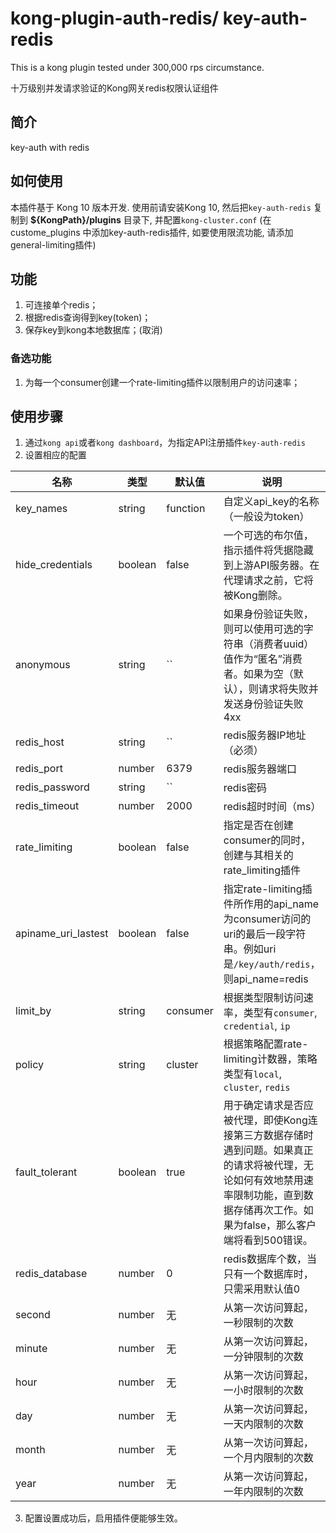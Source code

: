 # kong-plugin-auth-redis/ key-auth-redis

This is a kong plugin tested under 300,000 rps circumstance.

十万级别并发请求验证的Kong网关redis权限认证组件

## 简介
key-auth with redis

## 如何使用
本插件基于 Kong 10 版本开发.
使用前请安装Kong 10, 然后把`key-auth-redis` 复制到 **${KongPath}/plugins** 目录下, 
并配置`kong-cluster.conf` (在custome_plugins 中添加key-auth-redis插件, 如要使用限流功能, 请添加general-limiting插件)

## 功能
1. 可连接单个redis；
2. 根据redis查询得到key(token)；
3. 保存key到kong本地数据库；(取消)

### 备选功能
1. 为每一个consumer创建一个rate-limiting插件以限制用户的访问速率；

## 使用步骤
1. 通过`kong api`或者`kong dashboard`，为指定API注册插件`key-auth-redis`
2. 设置相应的配置

| 名称 | 类型 | 默认值  | 说明 |
| ----------- | --------- | --- | --- |
| key_names | string | function   |自定义api_key的名称（一般设为token）|
| hide_credentials | boolean |false   |一个可选的布尔值，指示插件将凭据隐藏到上游API服务器。在代理请求之前，它将被Kong删除。|
| anonymous | string |  \`\` |如果身份验证失败，则可以使用可选的字符串（消费者uuid）值作为“匿名”消费者。如果为空（默认），则请求将失败并发送身份验证失败4xx |
| redis_host | string | \`\`  |redis服务器IP地址（必须）|
| redis_port | number | 6379  |redis服务器端口|
| redis_password | string | \`\`  |redis密码|
| redis_timeout | number | 2000  |redis超时时间（ms）|
| rate_limiting | boolean | false  |指定是否在创建consumer的同时，创建与其相关的rate_limiting插件|
| apiname_uri_lastest | boolean | false  |指定rate-limiting插件所作用的api_name为consumer访问的uri的最后一段字符串。例如uri是`/key/auth/redis`，则api\_name=redis|
| limit_by | string | consumer  |根据类型限制访问速率，类型有`consumer`, `credential`, `ip`|
| policy | string | cluster  |根据策略配置rate-limiting计数器，策略类型有`local`, `cluster`, `redis`|
| fault_tolerant | boolean | true  |用于确定请求是否应被代理，即使Kong连接第三方数据存储时遇到问题。如果真正的请求将被代理，无论如何有效地禁用速率限制功能，直到数据存储再次工作。如果为false，那么客户端将看到500错误。|
| redis_database | number | 0  |redis数据库个数，当只有一个数据库时，只需采用默认值0|
| second | number | 无  |从第一次访问算起，一秒限制的次数|
| minute | number | 无  |从第一次访问算起，一分钟限制的次数|
| hour | number | 无  |从第一次访问算起，一小时限制的次数|
| day | number | 无  |从第一次访问算起，一天内限制的次数|
| month | number | 无  |从第一次访问算起，一个月内限制的次数|
| year | number | 无  |从第一次访问算起，一年内限制的次数|

3. 配置设置成功后，启用插件便能够生效。


